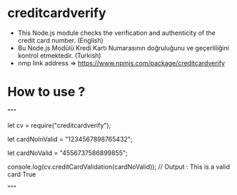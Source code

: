 # creditcardverify 

- This Node.js module checks the verification and authenticity of the credit card number. (English)
- Bu Node.js Modülü  Kredi Kartı Numarasının doğruluğunu ve geçerliliğini kontrol etmektedir. (Turkish) 
- nmp link address =>  https://www.npmjs.com/package/creditcardverify

# How to use ?  

"""

let cv = require("creditcardverify");

let cardNoInValid = "1234567898765432";

let cardNoValid = "4556737586899855";

console.log(cv.creditCardValidation(cardNoValid));  // Output : This is a valid card True

"""
